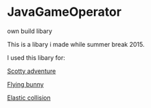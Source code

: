 # JavaGameOperator
own build libary

This is a libary i made while summer break 2015.

I used this libary for:

[Scotty adventure](https://github.com/jscotty/scottyadventur)

[Flying bunny](https://github.com/jscotty/FlyingBunny)

[Elastic collision](https://github.com/jscotty/ElasticCollision)
